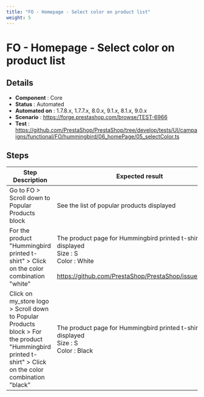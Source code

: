 ```yaml
---
title: "FO - Homepage - Select color on product list"
weight: 5
---
```


# FO - Homepage - Select color on product list
## Details
* **Component** : Core
* **Status** : Automated
* **Automated on** : 1.7.8.x, 1.7.7.x, 8.0.x, 9.1.x, 8.1.x, 9.0.x
* **Scenario** : https://forge.prestashop.com/browse/TEST-6966
* **Test** : https://github.com/PrestaShop/PrestaShop/tree/develop/tests/UI/campaigns/functional/FO/hummingbird/06_homePage/05_selectColor.ts

## Steps
| Step Description | Expected result |
| ----- | ----- |
| Go to FO > Scroll down to Popular Products block | See the list of popular products displayed |
| For the product "Hummingbird printed t-shirt" > Click on the color combination "white" | The product page for Hummingbird printed t-shirt is displayed<br>Size : S<br>Color : White<br><br>https://github.com/PrestaShop/PrestaShop/issues/35481 |
| Click on my_store logo > Scroll down to Popular Products block > For the product "Hummingbird printed t-shirt" > Click on the color combination "black" | The product page for Hummingbird printed t-shirt is displayed<br>Size : S<br>Color : Black |
